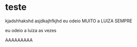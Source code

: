 # teste
kjadshhakshd
asjdkajhfkjhd
eu odeio MUITO a LUIZA SEMPRE

eu odeio a luiza as vezes

AAAAAAAAA